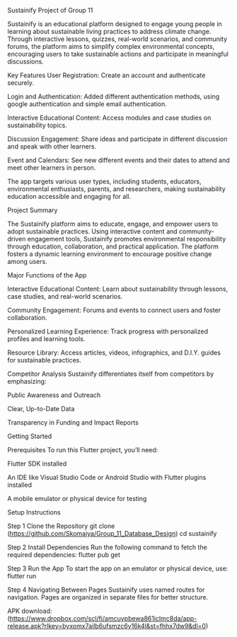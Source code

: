 Sustainify Project of Group 11

Sustainify is an educational platform designed to engage young people in learning about sustainable living practices to address climate change. Through interactive lessons, quizzes, real-world scenarios, and community forums, the platform aims to simplify complex environmental concepts, encouraging users to take sustainable actions and participate in meaningful discussions.

Key Features 
User Registration: Create an account and authenticate securely.

Login and Authentication: Added different authentication methods, using google authentication and simple email authentication.

Interactive Educational Content: Access modules and case studies on sustainability topics.

Discussion Engagement: Share ideas and participate in different discussion and speak with other learners.

Event and Calendars: See new different events and their dates to attend and meet other learners in person.


The app targets various user types, including students, educators, environmental enthusiasts, parents, and researchers, making sustainability education accessible and engaging for all.

Project Summary

The Sustainify platform aims to educate, engage, and empower users to adopt sustainable practices. Using interactive content and community-driven engagement tools, Sustainify promotes environmental responsibility through education, collaboration, and practical application. The platform fosters a dynamic learning environment to encourage positive change among users.

Major Functions of the App

Interactive Educational Content: Learn about sustainability through lessons, case studies, and real-world scenarios.

Community Engagement: Forums and events to connect users and foster collaboration.

Personalized Learning Experience: Track progress with personalized profiles and learning tools.

Resource Library: Access articles, videos, infographics, and D.I.Y. guides for sustainable practices.

Competitor Analysis Sustainify differentiates itself from competitors by emphasizing:

Public Awareness and Outreach

Clear, Up-to-Date Data

Transparency in Funding and Impact Reports

Getting Started

Prerequisites To run this Flutter project, you’ll need:

Flutter SDK installed

An IDE like Visual Studio Code or Android Studio with Flutter plugins installed

A mobile emulator or physical device for testing

Setup Instructions

Step 1 Clone the Repository git clone (https://github.com/Skomaiya/Group_11_Database_Design) cd sustainify

Step 2 Install Dependencies Run the following command to fetch the required dependencies: flutter pub get

Step 3 Run the App To start the app on an emulator or physical device, use: flutter run

Step 4 Navigating Between Pages Sustainify uses named routes for navigation. Pages are organized in separate files for better structure.


APK download: (https://www.dropbox.com/scl/fi/amcuypbewa861iclmc8da/app-release.apk?rlkey=byxomx7ailb6ufsmzc6y16k4l&st=fhhx7dw9&dl=0)